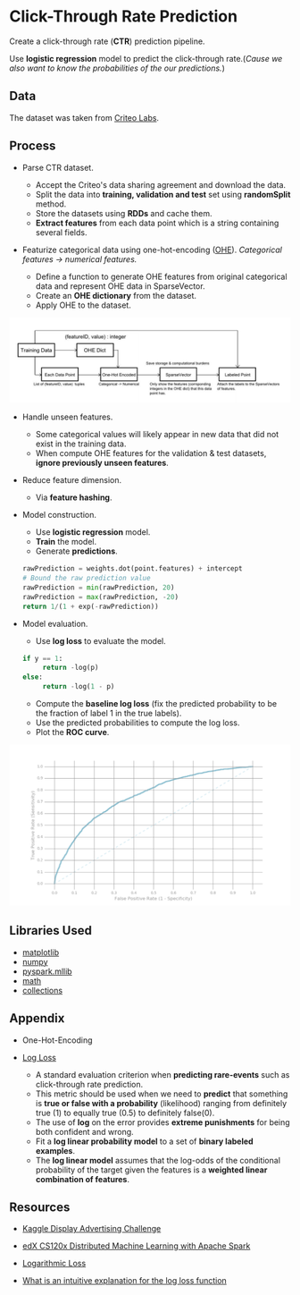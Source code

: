 # Click-Through Rate Prediction

Create a click-through rate (**CTR**) prediction pipeline.

Use **logistic regression** model to predict the click-through rate.(*Cause we also want to know the probabilities of the our predictions.*)

## Data

The dataset was taken from [Criteo Labs](http://labs.criteo.com/downloads/2014-kaggle-display-advertising-challenge-dataset/).

## Process

- Parse CTR dataset.
    - Accept the Criteo's data sharing agreement and download the data.
    - Split the data into **training, validation and test** set using **randomSplit** method.
    - Store the datasets using **RDDs** and cache them.
    - **Extract features** from each data point which is a string containing several fields.


- Featurize categorical data using one-hot-encoding ([OHE](https://www.quora.com/What-is-one-hot-encoding-and-when-is-it-used-in-data-science)).
*Categorical features -> numerical features.*
    - Define a function to generate OHE features from original categorical data and represent OHE data in SparseVector.       
    - Create an **OHE dictionary** from the dataset.
    - Apply OHE to the dataset.

<p align="justify">
  <img src="https://github.com/xuwenyihust/Distributed-Machine-Learning-Exercise/blob/master/images/CTR_data.JPG" width="900"/>
</p>

- Handle unseen features.
    - Some categorical values will likely appear in new data that did not exist in the training data.
    - When compute OHE features for the validation & test datasets, **ignore previously unseen features**.

- Reduce feature dimension.
    - Via **feature hashing**.

- Model construction.
    - Use **logistic regression** model.
    - **Train** the model.
    - Generate **predictions**.
    ```python
    rawPrediction = weights.dot(point.features) + intercept
    # Bound the raw prediction value
    rawPrediction = min(rawPrediction, 20)
    rawPrediction = max(rawPrediction, -20)
    return 1/(1 + exp(-rawPrediction))
    ```

- Model evaluation.
    - Use **log loss** to evaluate the model.
    ```python
    if y == 1:
         return -log(p)
    else:
         return -log(1 - p)
    ```      
    - Compute the **baseline log loss** (fix the predicted probability to be the fraction of label 1 in the true labels). 
    - Use the predicted probabilities to compute the log loss.
    - Plot the **ROC curve**.
<p align="justify">
  <img src="https://github.com/xuwenyihust/Distributed-Machine-Learning-Exercise/blob/master/images/CTR_ROC.png" width="900"/>
</p>


## Libraries Used
- [matplotlib](http://matplotlib.org/)
- [numpy](http://www.numpy.org/)
- [pyspark.mllib](https://spark.apache.org/docs/1.6.0/api/python/pyspark.mllib.html)
- [math](https://docs.python.org/2/library/math.html)
- [collections](https://docs.python.org/2/library/collections.html)

## Appendix

- One-Hot-Encoding

- [Log Loss](https://www.kaggle.com/wiki/LogarithmicLoss)
    - A standard evaluation criterion when **predicting rare-events** such as click-through rate prediction.
    - This metric should be used when we need to **predict** that something is **true or false with a probability** (likelihood) ranging from definitely true (1) to equally true (0.5) to definitely false(0).
    - The use of **log** on the error provides **extreme punishments** for being both confident and wrong.
    - Fit a **log linear probability model** to a set of **binary labeled examples**.
    - The **log linear model** assumes that the log-odds of the conditional probability of the target given the features is a **weighted linear combination of features**. 

## Resources
- [Kaggle Display Advertising Challenge](https://www.kaggle.com/c/criteo-display-ad-challenge)
- [edX CS120x Distributed Machine Learning with Apache Spark](https://courses.edx.org/courses/course-v1:BerkeleyX+CS120x+2T2016/info)

- [Logarithmic Loss](https://www.kaggle.com/wiki/LogarithmicLoss)

- [What is an intuitive explanation for the log loss function](https://www.quora.com/What-is-an-intuitive-explanation-for-the-log-loss-function)

